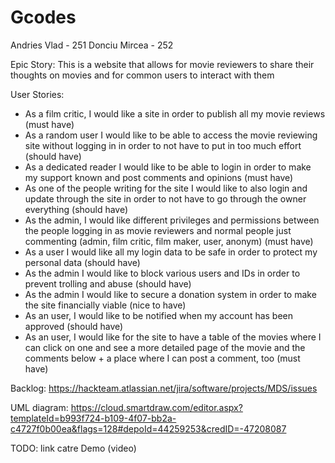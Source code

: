 <h1> Gcodes </h1>

Andries Vlad - 251
Donciu Mircea - 252

Epic Story: This is a website that allows for movie reviewers to share their thoughts on movies and for common users to interact with them

User Stories: 

- As a film critic, I would like a site in order to publish all my movie reviews (must have)
- As a random user I would like to be able to access the movie reviewing site without logging in in order to not have to put in too much effort (should have)
- As a dedicated reader I would like to be able to login in order to make my support known and post comments and opinions (must have)
- As one of the people writing for the site I would like to also login and update through the site in order to not have to go through the owner everything (should have)
- As the admin, I would like different privileges and permissions between the people logging in as movie reviewers and normal people just commenting (admin, film critic, film maker, user, anonym) (must have)
- As a user I would like all my login data to be safe in order to protect my personal data (should have)
- As the admin I would like to block various users and IDs in order to prevent trolling and abuse (should have)
- As the admin I would like to secure a donation system in order to make the site financially viable (nice to have)
- As an user, I would like to be notified when my account has been approved (should have)
- As an user, I would like for the site to have a table of the movies where I can click on one and see a more detailed page of the movie and the comments below + a place where I can post a comment, too (must have)

Backlog: https://hackteam.atlassian.net/jira/software/projects/MDS/issues

UML diagram: https://cloud.smartdraw.com/editor.aspx?templateId=b993f724-b109-4f07-bb2a-c4727f0b00ea&flags=128#depoId=44259253&credID=-47208087

TODO:
link catre Demo (video)
